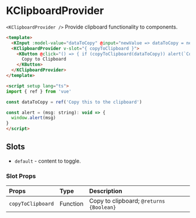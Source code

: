 # KClipboardProvider

`<KClipboardProvider />` Provide clipboard functionality to components.

<KCard>
  <template #body>
    <KInput :model-value="dataToCopy" @input="newValue => dataToCopy = newValue" type="text" class="vertical-spacing" />
    <KClipboardProvider v-slot="{ copyToClipboard }">
      <KButton @click="() => { if (copyToClipboard(dataToCopy)) alert(`Copied: '${dataToCopy}'`) }">
        Copy to Clipboard
      </KButton>
    </KClipboardProvider>
  </template>
</KCard>

```html
<template>
  <KInput :model-value="dataToCopy" @input="newValue => dataToCopy = newValue" type="text" />
  <KClipboardProvider v-slot="{ copyToClipboard }">
    <KButton @click="() => { if (copyToClipboard(dataToCopy)) alert(`Copied '${dataToCopy}'`) }">
      Copy to Clipboard
    </KButton>
  </KClipboardProvider>
</template>

<script setup lang="ts">
import { ref } from 'vue'

const dataToCopy = ref('Copy this to the clipboard')

const alert = (msg: string): void => {
  window.alert(msg)
}
</script>
```

## Slots

- `default` - content to toggle.

### Slot Props

| Props             | Type     | Description                             |
| :---------------- | :------- | :-------------------------------------- |
| `copyToClipboard` | Function | Copy to clipboard; `@returns {Boolean}` |

<script setup lang="ts">
import { ref } from 'vue'

const dataToCopy = ref('Copy this to the clipboard')

const alert = (msg: string): void => {
  window.alert(msg)
}
</script>

<style lang="scss">
.vertical-spacing {
  margin-bottom: $kui-space-40;
}
</style>
